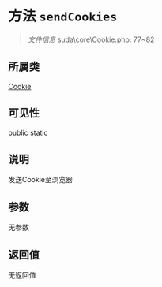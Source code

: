 # 方法 `sendCookies`

> *文件信息* suda\core\Cookie.php: 77~82

## 所属类 

[Cookie](../Cookie.md)

## 可见性

 public static

## 说明

发送Cookie至浏览器

## 参数


无参数


## 返回值

无返回值
